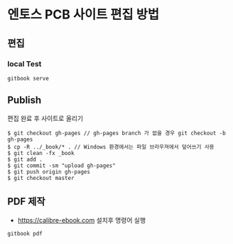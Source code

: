 # 엔토스 PCB 사이트 편집 방법

## 편집

### local Test
```
gitbook serve
```

## Publish
편집 완료 후 사이트로 올리기

```
$ git checkout gh-pages // gh-pages branch 가 없을 경우 git checkout -b gh-pages
$ cp -R ../_book/* . // Windows 환경에서는 파일 브라우져에서 덮어쓰기 사용
$ git clean -fx _book
$ git add .
$ git commit -sm "upload gh-pages"
$ git push origin gh-pages
$ git checkout master
```

## PDF 제작
* https://calibre-ebook.com 설치후 명령어 실행
```
gitbook pdf
```
